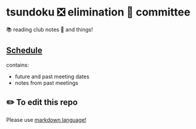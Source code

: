 # tsundoku ❎ elimination 🚯 committee

📚 reading club notes 📝 and things!

## [Schedule](Schedule.md)

contains: 
* future and past meeting dates
* notes from past meetings

## ✏️ To edit this repo 

Please use [markdown language!](https://www.markdownguide.org/basic-syntax/#links)
